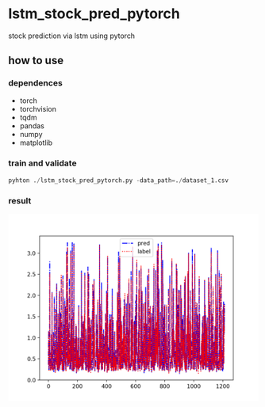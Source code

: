 # lstm_stock_pred_pytorch
stock prediction via lstm using pytorch

## how to use
### dependences
  - torch
  - torchvision
  - tqdm
  - pandas
  - numpy
  - matplotlib
  
### train and validate
```python
pyhton ./lstm_stock_pred_pytorch.py -data_path=./dataset_1.csv
```
### result
![result](./result.png)
